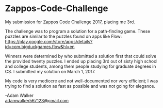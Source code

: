 # Zappos-Code-Challenge
My submission for Zappos Code Challenge 2017, placing me 3rd.

The challenge was to program a solution for a path-finding game. These puzzles are similar to the puzzles found on apps like Flow: https://play.google.com/store/apps/details?id=com.bigduckgames.flow&hl=en

Winners were determined by who submitted a solution first that could solve the provided twenty puzzles. I ended up placing 3rd out of sixty high school and college students, among them people studying for graduate degrees in CS. I submitted my solution on March 1, 2017.

My code is very mediocre and not well-documented nor very efficient; I was trying to find a solution as fast as possible and was not going for elegance.

-Adam Walker<br />
adamwalker567123@gmail.com
